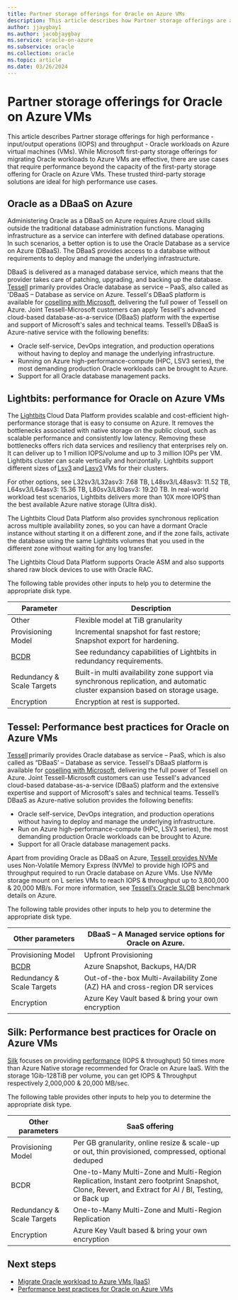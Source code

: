 ```yaml
---
title: Partner storage offerings for Oracle on Azure VMs 
description: This article describes how Partner storage offerings are available for Oracle on Azure Virtual Machines.
author: jjaygbay1
ms.author: jacobjaygbay
ms.service: oracle-on-azure
ms.subservice: oracle
ms.collection: oracle
ms.topic: article
ms.date: 03/26/2024
---
```


# Partner storage offerings for Oracle on Azure VMs

This article describes Partner storage offerings for high performance - input/output operations (IOPS) and throughput - Oracle workloads on Azure virtual machines (VMs). While Microsoft first-party storage offerings for migrating Oracle workloads to Azure VMs are effective, there are use cases that require performance beyond the capacity of the first-party storage offering for Oracle on Azure VMs. These trusted third-party storage solutions are ideal for high performance use cases. 

## Oracle as a DBaaS on Azure 

Administering Oracle as a DBaaS on Azure requires Azure cloud skills outside the traditional database administration functions. Managing infrastructure as a service can interfere with defined database operations. In such scenarios, a better option is to use the Oracle Database as a service on Azure (DBaaS). The DBaaS provides access to a database without requirements to deploy and manage the underlying infrastructure. 

DBaaS is delivered as a managed database service, which means that the provider takes care of patching, upgrading, and backing up the database.  [Tessell](https://www.tessell.com/) primarily provides Oracle database as service – PaaS, also called as 'DBaaS – Database as service on Azure. Tessell's DBaaS platform is available for [coselling with Microsoft](https://www.tessell.com/blogs/azure-tessell-ip-co-sell), delivering the full power of Tessell on Azure. Joint Tessell-Microsoft customers can apply Tessell's advanced cloud-based database-as-a-service (DBaaS) platform with the expertise and support of Microsoft's sales and technical teams. Tessell’s DBaaS is Azure-native service with the following benefits: 

- Oracle self-service, DevOps integration, and production operations without having to deploy and manage the underlying infrastructure.  
- Running on Azure high-performance-compute (HPC, LSV3 series), the most demanding production Oracle workloads can be brought to Azure.  
- Support for all Oracle database management packs.  

## Lightbits: performance for Oracle on Azure VMs  

The [Lightbits](https://www.lightbitslabs.com/azure/) Cloud Data Platform provides scalable and cost-efficient high-performance storage that is easy to consume on Azure. It removes the bottlenecks associated with native storage on the public cloud, such as scalable performance and consistently low latency. Removing these bottlenecks offers rich data services and resiliency that enterprises rely on. It can deliver up to 1 million IOPS/volume and up to 3 million IOPs per VM. Lightbits cluster can scale vertically and horizontally. Lightbits support different sizes of [Lsv3](../../lsv3-series.md) and [Lasv3](../../lasv3-series.md) VMs for their clusters.

For other options, see L32sv3/L32asv3: 7.68 TB, L48sv3/L48asv3: 11.52 TB, L64sv3/L64asv3: 15.36 TB, L80sv3/L80asv3: 19.20 TB.
In real-world workload test scenarios, Lightbits delivers more than 10X more IOPS than the best available Azure native storage (Ultra disk).

The Lightbits Cloud Data Platform also provides synchronous replication across multiple availability zones, so you can have a dormant Oracle instance without starting it on a different zone, and if the zone fails, activate the database using the same Lightbits volumes that you used in the different zone without waiting for any log transfer.

The Lightbits Cloud Data Platform supports Oracle ASM and also supports shared raw block devices to use with Oracle RAC.

The following table provides other inputs to help you to determine the appropriate disk type.

| Parameter                   | Description                   |
|-----------------------------|------------------------------|
| Other            | Flexible model at TiB granularity |
| Provisioning Model          | Incremental snapshot for fast restore; Snapshot export for hardening. |
| [BCDR](/azure/cloud-adoption-framework/scenarios/oracle-iaas/oracle-disaster-recovery-oracle-landing-zone)                        | See redundancy capabilities of Lightbits in redundancy requirements. |
| Redundancy & Scale Targets  | Built-in multi availability zone support via synchronous replication, and automatic cluster expansion based on storage usage. |
| Encryption                  | Encryption at rest is supported. |
## Tessel: Performance best practices for Oracle on Azure VMs  

[Tessell](https://www.tessell.com/) primarily provides Oracle database as service – PaaS, which is also called as “DBaaS’ – Database as service. Tessell's DBaaS platform is available for [coselling with Microsoft](https://www.tessell.com/blogs/azure-tessell-ip-co-sell), delivering the full power of Tessell on Azure. Joint Tessell-Microsoft customers can use Tessell's advanced cloud-based database-as-a-service (DBaaS) platform and the extensive expertise and support of Microsoft's sales and technical teams. Tessell’s DBaaS as Azure-native solution provides the following benefits: 

- Oracle self-service, DevOps integration, and production operations without having to deploy and manage the underlying infrastructure.  
- Run on Azure high-performance-compute (HPC, LSV3 series), the most demanding production Oracle workloads can be brought to Azure.  
- Support for all Oracle database management packs.  

Apart from providing Oracle as DBaaS on Azure, [Tessell provides NVMe](https://www.tessell.com/blogs/high-performance-database-with-nvme-storage) uses Non-Volatile Memory Express (NVMe) to provide high IOPS and throughput required to run Oracle database on Azure VMs. Use NVMe storage mount on L series VMs to reach IOPS & throughput up to 3,800,000 & 20,000 MB/s. For more information, see [Tessell’s Oracle SLOB](https://www.tessell.com/blogs/azure-oracle-benchmark) benchmark details on Azure. 

The following table provides other inputs to help you to determine the appropriate disk type.

| Other parameters                  |  DBaaS – A Managed service options for Oracle on Azure.                  |
|-----------------------------|------------------------------|
| Provisioning Model          | Upfront Provisioning                        |
| [BCDR](/azure/cloud-adoption-framework/scenarios/oracle-iaas/oracle-disaster-recovery-oracle-landing-zone)  | Azure Snapshot, Backups, HA/DR  |
| Redundancy & Scale Targets  | Out-of-the-box Multi-Availability Zone (AZ) HA and cross-region DR services   |
| Encryption       | Azure Key Vault based & bring your own encryption          |


## Silk: Performance best practices for Oracle on Azure VMs  

[Silk](https://silk.us/about-us/)  focuses on providing [performance](https://silk.us/performance/) (IOPS & throughput) 50 times more than Azure Native storage recommended for Oracle on Azure IaaS. With the storage 1Gib-128TiB per volume, you can get IOPS & Throughput respectively 2,000,000 & 20,000 MB/sec.  


The following table provides other inputs to help you to determine the appropriate disk type.

| Other parameters         | SaaS offering                 |
|--------------------------|----------------------------|
| Provisioning Model       | Per GB granularity, online resize & scale-up or out, thin provisioned, compressed, optional deduped |
| BCDR                     | One-to-Many Multi-Zone and Multi-Region Replication, Instant zero footprint Snapshot, Clone, Revert, and Extract for AI / BI, Testing, or Back up |
| Redundancy & Scale Targets | One-to-Many Multi-Zone and Multi-Region Replication                                                  |
| Encryption   | Azure Key Vault based & bring your own encryption      |

## Next steps
- [Migrate Oracle workload to Azure VMs (IaaS)](oracle-migration.md)
- [Performance best practices for Oracle on Azure VMs](oracle-performance-best-practice.md)
